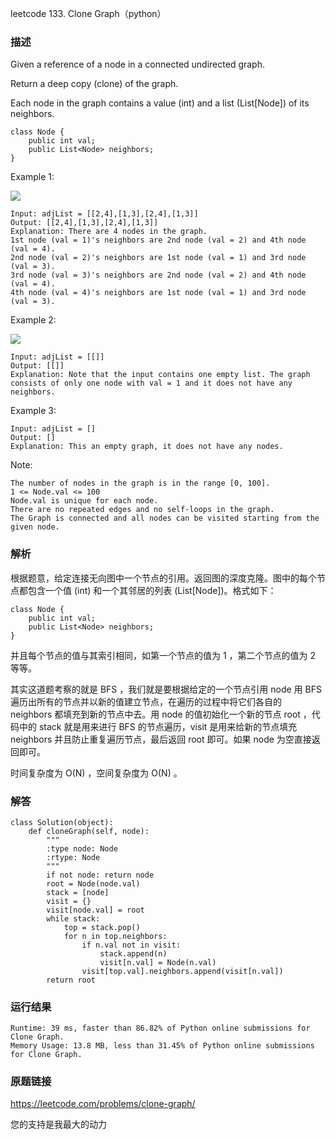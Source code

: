 leetcode  133. Clone Graph（python）




### 描述

Given a reference of a node in a connected undirected graph.

Return a deep copy (clone) of the graph.

Each node in the graph contains a value (int) and a list (List[Node]) of its neighbors.

	class Node {
	    public int val;
	    public List<Node> neighbors;
	}

Example 1:


![](https://assets.leetcode.com/uploads/2019/11/04/133_clone_graph_question.png)

	Input: adjList = [[2,4],[1,3],[2,4],[1,3]]
	Output: [[2,4],[1,3],[2,4],[1,3]]
	Explanation: There are 4 nodes in the graph.
	1st node (val = 1)'s neighbors are 2nd node (val = 2) and 4th node (val = 4).
	2nd node (val = 2)'s neighbors are 1st node (val = 1) and 3rd node (val = 3).
	3rd node (val = 3)'s neighbors are 2nd node (val = 2) and 4th node (val = 4).
	4th node (val = 4)'s neighbors are 1st node (val = 1) and 3rd node (val = 3).
	
Example 2:


![](https://assets.leetcode.com/uploads/2020/01/07/graph.png)

	Input: adjList = [[]]
	Output: [[]]
	Explanation: Note that the input contains one empty list. The graph consists of only one node with val = 1 and it does not have any neighbors.

Example 3:

	
	Input: adjList = []
	Output: []
	Explanation: This an empty graph, it does not have any nodes.
	




Note:


	The number of nodes in the graph is in the range [0, 100].
	1 <= Node.val <= 100
	Node.val is unique for each node.
	There are no repeated edges and no self-loops in the graph.
	The Graph is connected and all nodes can be visited starting from the given node.

### 解析

根据题意，给定连接无向图中一个节点的引用。返回图的深度克隆。图中的每个节点都包含一个值 (int) 和一个其邻居的列表 (List[Node])。格式如下：

	class Node {
	    public int val;
	    public List<Node> neighbors;
	}
	
并且每个节点的值与其索引相同，如第一个节点的值为 1 ，第二个节点的值为 2 等等。

其实这道题考察的就是 BFS ，我们就是要根据给定的一个节点引用 node 用 BFS 遍历出所有的节点并以新的值建立节点，在遍历的过程中将它们各自的 neighbors 都填充到新的节点中去。用 node 的值初始化一个新的节点 root ，代码中的 stack 就是用来进行 BFS 的节点遍历，visit 是用来给新的节点填充 neighbors 并且防止重复遍历节点，最后返回 root 即可。如果 node 为空直接返回即可。

时间复杂度为 O(N) ，空间复杂度为 O(N) 。


### 解答
				

	class Solution(object):
	    def cloneGraph(self, node):
	        """
	        :type node: Node
	        :rtype: Node
	        """
	        if not node: return node
	        root = Node(node.val)
	        stack = [node]
	        visit = {}
	        visit[node.val] = root
	        while stack:
	            top = stack.pop()
	            for n in top.neighbors:
	                if n.val not in visit:
	                    stack.append(n)
	                    visit[n.val] = Node(n.val)
	                visit[top.val].neighbors.append(visit[n.val])
	        return root
			
### 运行结果

	Runtime: 39 ms, faster than 86.82% of Python online submissions for Clone Graph.
	Memory Usage: 13.8 MB, less than 31.45% of Python online submissions for Clone Graph.


### 原题链接

https://leetcode.com/problems/clone-graph/


您的支持是我最大的动力
